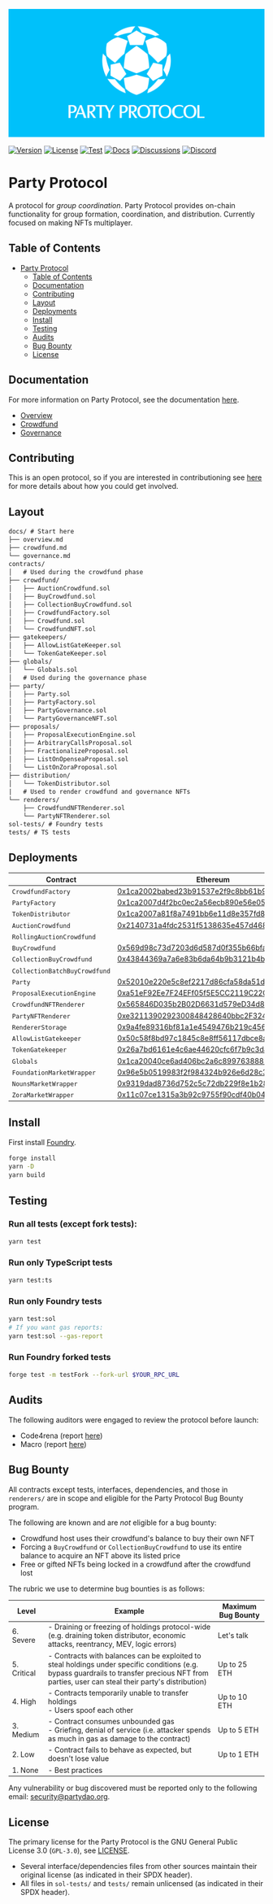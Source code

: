 ![Party Protocol](.github/assets/banner.png)

[![Version][version-badge]][version-link]
[![License][license-badge]][license-link]
[![Test][ci-badge]][ci-link]
[![Docs][docs-badge]][docs-link]
[![Discussions][discussions-badge]][discussions-link]
[![Discord][discord-badge]][discord-link]

[version-badge]: https://img.shields.io/github/release/PartyDAO/party-protocol?label=version
[version-link]: https://github.com/PartyDAO/party-protocol/releases
[license-badge]: https://img.shields.io/github/license/PartyDAO/party-protocol
[license-link]: https://github.com/PartyDAO/party-protocol/blob/main/LICENSE
[ci-badge]: https://github.com/PartyDAO/party-protocol/actions/workflows/ci.yml/badge.svg
[ci-link]: https://github.com/PartyDAO/party-protocol/actions/workflows/ci.yml
[docs-badge]: https://img.shields.io/badge/Party-documentation-informational
[docs-link]: https://github.com/PartyDAO/party-protocol/tree/main/docs
[discussions-badge]: https://img.shields.io/badge/Party-discussions-blueviolet
[discussions-link]: https://github.com/PartyDAO/party-protocol/discussions
[discord-badge]: https://img.shields.io/static/v1?logo=discord&label=discord&message=join&color=blue
[discord-link]: https://discord.gg/zUeXpDX8HA

# Party Protocol

A protocol for _group coordination_. Party Protocol provides on-chain functionality for group formation, coordination, and distribution. Currently focused on making NFTs multiplayer.

## Table of Contents

- [Party Protocol](https://github.com/PartyDAO/party-protocol#party-protocol)
  - [Table of Contents](https://github.com/PartyDAO/party-protocol#table-of-contents)
  - [Documentation](https://github.com/PartyDAO/party-protocol#documentation)
  - [Contributing](https://github.com/PartyDAO/party-protocol#contributing)
  - [Layout](https://github.com/PartyDAO/party-protocol#layout)
  - [Deployments](https://github.com/PartyDAO/party-protocol#deployments)
  - [Install](https://github.com/PartyDAO/party-protocol#install)
  - [Testing](https://github.com/PartyDAO/party-protocol#testing)
  - [Audits](https://github.com/PartyDAO/party-protocol#audits)
  - [Bug Bounty](https://github.com/PartyDAO/party-protocol#bug-bounty)
  - [License](https://github.com/PartyDAO/party-protocol#license)

## Documentation

For more information on Party Protocol, see the documentation [here](./docs/).

- [Overview](./docs/README.md)
- [Crowdfund](./docs/crowdfund.md)
- [Governance](./docs/governance.md)

## Contributing

This is an open protocol, so if you are interested in contributioning see [here](./CONTRIBUTING.md) for more details about how you could get involved.

## Layout

```
docs/ # Start here
├── overview.md
├── crowdfund.md
└── governance.md
contracts/
│   # Used during the crowdfund phase
├── crowdfund/
│   ├── AuctionCrowdfund.sol
│   ├── BuyCrowdfund.sol
│   ├── CollectionBuyCrowdfund.sol
│   ├── CrowdfundFactory.sol
│   ├── Crowdfund.sol
│   └── CrowdfundNFT.sol
├── gatekeepers/
│   ├── AllowListGateKeeper.sol
│   └── TokenGateKeeper.sol
├── globals/
│   └── Globals.sol
│   # Used during the governance phase
├── party/
│   ├── Party.sol
│   ├── PartyFactory.sol
│   ├── PartyGovernance.sol
│   └── PartyGovernanceNFT.sol
├── proposals/
│   ├── ProposalExecutionEngine.sol
│   ├── ArbitraryCallsProposal.sol
│   ├── FractionalizeProposal.sol
│   ├── ListOnOpenseaProposal.sol
│   └── ListOnZoraProposal.sol
├── distribution/
│   └── TokenDistributor.sol
|   # Used to render crowdfund and governance NFTs
└── renderers/
    ├── CrowdfundNFTRenderer.sol
    └── PartyNFTRenderer.sol
sol-tests/ # Foundry tests
tests/ # TS tests
```

## Deployments

| Contract                      | Ethereum                                                                                                              | Goerli                                                                                                                       |
| ----------------------------- | --------------------------------------------------------------------------------------------------------------------- | ---------------------------------------------------------------------------------------------------------------------------- |
| `CrowdfundFactory`            | [0x1ca2002babed23b91537e2f9c8bb61b97798c806](https://etherscan.io/address/0x1ca2002babed23b91537e2f9c8bb61b97798c806) | [0x6D52bfE9Cfb816AAE15A87DbdA5b640d888e173b](https://goerli.etherscan.io/address/0x6D52bfE9Cfb816AAE15A87DbdA5b640d888e173b) |
| `PartyFactory`                | [0x1ca2007d4f2bc0ec2a56ecb890e56e05f36182df](https://etherscan.io/address/0x1ca2007d4f2bc0ec2a56ecb890e56e05f36182df) | [0x674AC6631b274FF25aAd6AbdFCAf93ce76fFa811](https://goerli.etherscan.io/address/0x674AC6631b274FF25aAd6AbdFCAf93ce76fFa811) |
| `TokenDistributor`            | [0x1ca2007a81f8a7491bb6e11d8e357fd810896454](https://etherscan.io/address/0x1ca2007a81f8a7491bb6e11d8e357fd810896454) | [0xD40Ea27f839143a08c5fd07Ecc2C3A753c40a956](https://goerli.etherscan.io/address/0xD40Ea27f839143a08c5fd07Ecc2C3A753c40a956) |
| `AuctionCrowdfund`            | [0x2140731a4fdc2531f5138635e457d468c8f4210b](https://etherscan.io/address/0x2140731a4fdc2531f5138635e457d468c8f4210b) | [0xBD0CE06d8cE3Ed88ffAf34670dc0f4c3164E7e86](https://goerli.etherscan.io/address/0xBD0CE06d8cE3Ed88ffAf34670dc0f4c3164E7e86) |
| `RollingAuctionCrowdfund`     |                                                                                                                       | [0x27Ca904E9650332A5Cd081A36B5F92df78e10530](https://goerli.etherscan.io/address/0x27Ca904E9650332A5Cd081A36B5F92df78e10530) |
| `BuyCrowdfund`                | [0x569d98c73d7203d6d587d0f355b66bfa258d736f](https://etherscan.io/address/0x569d98c73d7203d6d587d0f355b66bfa258d736f) | [0x76970bc3a0Ec5F73e02F74CF38543FA70D6Aa693](https://goerli.etherscan.io/address/0x76970bc3a0Ec5F73e02F74CF38543FA70D6Aa693) |
| `CollectionBuyCrowdfund`      | [0x43844369a7a6e83b6da64b9b3121b4b66d71cad0](https://etherscan.io/address/0x43844369a7a6e83b6da64b9b3121b4b66d71cad0) | [0x927C750Df84c7acB87d71Ded5ee02996d2609b20](https://goerli.etherscan.io/address/0x927C750Df84c7acB87d71Ded5ee02996d2609b20) |
| `CollectionBatchBuyCrowdfund` |                                                                                                                       | [0xb5Ad6C784c5384a516dad19E960DEDD7379D453b](https://goerli.etherscan.io/address/0xb5Ad6C784c5384a516dad19E960DEDD7379D453b) |
| `Party`                       | [0x52010e220e5c8ef2217d86cfa58da51da39e8ec4](https://etherscan.io/address/0x52010e220e5c8ef2217d86cfa58da51da39e8ec4) | [0xFBF901e76F0DbE7C2519d6946f3169387606dCD4](https://goerli.etherscan.io/address/0xFBF901e76F0DbE7C2519d6946f3169387606dCD4) |
| `ProposalExecutionEngine`     | [0xa51eF92Ee7F24EFf05f5E5CC2119C22C4F8843F6](https://etherscan.io/address/0xa51eF92Ee7F24EFf05f5E5CC2119C22C4F8843F6) | [0x3D9d472998ADa08B4eaF618Aa7410A0D7457d6a8](https://goerli.etherscan.io/address/0x3D9d472998ADa08B4eaF618Aa7410A0D7457d6a8) |
| `CrowdfundNFTRenderer`        | [0x565846D035b2B02D6631d579eD34d8f250584015](https://etherscan.io/address/0x565846D035b2B02D6631d579eD34d8f250584015) | [0xf828C9A856Bd3eCe06b3753F40bEFa62F6171c26](https://goerli.etherscan.io/address/0xf828C9A856Bd3eCe06b3753F40bEFa62F6171c26) |
| `PartyNFTRenderer`            | [0xe3211390292300848428640bbc2F324D36a25857](https://etherscan.io/address/0xe3211390292300848428640bbc2F324D36a25857) | [0x9Ee0841106cB3eaf08607CFCe4B89D9d64279837](https://goerli.etherscan.io/address/0x9Ee0841106cB3eaf08607CFCe4B89D9d64279837) |
| `RendererStorage`             | [0x9a4fe89316bf81a1e4549476b219c456703c3f62](https://etherscan.io/address/0x9a4fe89316bf81a1e4549476b219c456703c3f62) | [0x673A09C9F12095d41C90c2eF009B59BBdB048D7a](https://goerli.etherscan.io/address/0x673A09C9F12095d41C90c2eF009B59BBdB048D7a) |
| `AllowListGatekeeper`         | [0x50c58f8bd97c1845c8e8ff56117dbce8a5b009b2](https://etherscan.io/address/0x50c58f8bd97c1845c8e8ff56117dbce8a5b009b2) | [0x220a88F63CeBB499526ba94901b58E59d2532526](https://goerli.etherscan.io/address/0x220a88F63CeBB499526ba94901b58E59d2532526) |
| `TokenGatekeeper`             | [0x26a7bd6161e4c6ae44620cfc6f7b9c3daf83ad0b](https://etherscan.io/address/0x26a7bd6161e4c6ae44620cfc6f7b9c3daf83ad0b) | [0xB3f71f485ba52e83981CeCA8434CC2803Fc2D8E6](https://goerli.etherscan.io/address/0xB3f71f485ba52e83981CeCA8434CC2803Fc2D8E6) |
| `Globals`                     | [0x1ca20040ce6ad406bc2a6c89976388829e7fbade](https://etherscan.io/address/0x1ca20040ce6ad406bc2a6c89976388829e7fbade) | [0x885ecEcaDBd52Fc0A11111b794C19F98f84c50df](https://goerli.etherscan.io/address/0x885ecEcaDBd52Fc0A11111b794C19F98f84c50df) |
| `FoundationMarketWrapper`     | [0x96e5b0519983f2f984324b926e6d28c3a4eb92a1](https://etherscan.io/address/0x96e5b0519983f2f984324b926e6d28c3a4eb92a1) | [0xAfb61477852EB9449cf14a9b9C081A82e6A0eD9c](https://goerli.etherscan.io/address/0xAfb61477852EB9449cf14a9b9C081A82e6A0eD9c) |
| `NounsMarketWrapper`          | [0x9319dad8736d752c5c72db229f8e1b280dc80ab1](https://etherscan.io/address/0x9319dad8736d752c5c72db229f8e1b280dc80ab1) | [0xE96c2e2600Cd7de0FEB106B6e0095d31c201a92f](https://goerli.etherscan.io/address/0xE96c2e2600Cd7de0FEB106B6e0095d31c201a92f) |
| `ZoraMarketWrapper`           | [0x11c07ce1315a3b92c9755f90cdf40b04b88c5731](https://etherscan.io/address/0x11c07ce1315a3b92c9755f90cdf40b04b88c5731) | [0xEf1861308F62674f09c8367c7139269E9bE0d1b2](https://goerli.etherscan.io/address/0xEf1861308F62674f09c8367c7139269E9bE0d1b2) |

## Install

First install [Foundry](https://book.getfoundry.sh/getting-started/installation.html).

```bash
forge install
yarn -D
yarn build
```

## Testing

### Run all tests (except fork tests):

```bash
yarn test
```

### Run only TypeScript tests

```bash
yarn test:ts
```

### Run only Foundry tests

```bash
yarn test:sol
# If you want gas reports:
yarn test:sol --gas-report
```

### Run Foundry forked tests

```bash
forge test -m testFork --fork-url $YOUR_RPC_URL
```

## Audits

The following auditors were engaged to review the protocol before launch:

- Code4rena (report [here](./audits/partydao-c4-report.md))
- Macro (report [here](./audits/Party-Protocol-Macro-Audit.pdf))

## Bug Bounty

All contracts except tests, interfaces, dependencies, and those in `renderers/` are in scope and eligible for the Party Protocol Bug Bounty program.

The following are known and are _not_ eligible for a bug bounty:

- Crowdfund host uses their crowdfund's balance to buy their own NFT
- Forcing a `BuyCrowdfund` or `CollectionBuyCrowdfund` to use its entire balance to acquire an NFT above its listed price
- Free or gifted NFTs being locked in a crowdfund after the crowdfund lost

The rubric we use to determine bug bounties is as follows:

| **Level**   | **Example**                                                                                                                                                                                      | **Maximum Bug Bounty** |
| ----------- | ------------------------------------------------------------------------------------------------------------------------------------------------------------------------------------------------ | ---------------------- |
| 6. Severe   | - Draining or freezing of holdings protocol-wide (e.g. draining token distributor, economic attacks, reentrancy, MEV, logic errors)                                                              | Let's talk             |
| 5. Critical | - Contracts with balances can be exploited to steal holdings under specific conditions (e.g. bypass guardrails to transfer precious NFT from parties, user can steal their party's distribution) | Up to 25 ETH           |
| 4. High     | - Contracts temporarily unable to transfer holdings<br>- Users spoof each other                                                                                                                  | Up to 10 ETH           |
| 3. Medium   | - Contract consumes unbounded gas<br>- Griefing, denial of service (i.e. attacker spends as much in gas as damage to the contract)                                                               | Up to 5 ETH            |
| 2. Low      | - Contract fails to behave as expected, but doesn't lose value                                                                                                                                   | Up to 1 ETH            |
| 1. None     | - Best practices                                                                                                                                                                                 |                        |

Any vulnerability or bug discovered must be reported only to the following email: [security@partydao.org](mailto:security@partydao.org).

## License

The primary license for the Party Protocol is the GNU General Public License 3.0 (`GPL-3.0`), see [LICENSE](./LICENSE).

- Several interface/dependencies files from other sources maintain their original license (as indicated in their SPDX header).
- All files in `sol-tests/` and `tests/` remain unlicensed (as indicated in their SPDX header).
